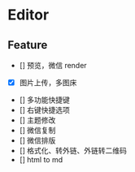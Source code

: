 # Editor

## Feature

- [] 预览，微信 render
- [x] 图片上传，多图床
- [] 多功能快捷键
- [] 右键快捷选项
- [] 主题修改
- [] 微信复制
- [] 微信排版
- [] 格式化、转外链、外链转二维码
- [] html to md
